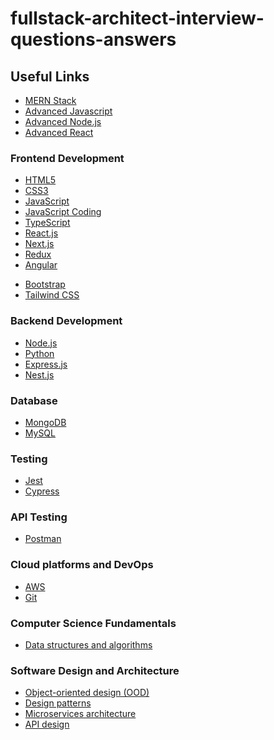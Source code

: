 # fullstack-architect-interview-questions-answers

## Useful Links
* [MERN Stack](mern-stack-interview-questions-answers.md)
* [Advanced Javascript](advanced-javascript-interview-questions-answers.md)
* [Advanced Node.js](advanced-nodejs-interview-questions-answers.md)
* [Advanced React](advanced-react-interview-questions-answers.md)

### Frontend Development
* [HTML5](html5-interview-questions-answers.md)
* [CSS3](css3-interview-questions-answers.md)
* [JavaScript](javascript-interview-questions-answers.md)
* [JavaScript Coding](javascript-coding-interview-questions-answers.md)
* [TypeScript](typescript-interview-questions-answers.md)
* [React.js](react-js-interview-questions-answers.md)
* [Next.js](next-js-interview-questions-answers.md)
* [Redux](redux-interview-questions-answers.md)
* [Angular](angular-interview-questions-answers.md)
<!-- * [Vue.js](README.md)
* [Nuxt.js](README.md) -->
* [Bootstrap](README.md)
* [Tailwind CSS](tailwind-css-interview-questions-answers.md)

### Backend Development
* [Node.js](node-js-interview-questions-answers.md)
* [Python](python-interview-questions-answers.md)
* [Express.js](README.md)
* [Nest.js](README.md)
<!-- * [Django](README.md)
* [Flask](README.md)
* [Java](README.md)
* [Spring](README.md)
* [Spring Boot](README.md)
* [Spring Cloud](README.md) -->

### Database
* [MongoDB](mongodb-interview-questions-answers.md)
* [MySQL](mysql-interview-questions-answers.md)
<!-- * [DynamoDB](README.md)
* [PostgreSQL](README.md)
* [Redis](README.md)
* [Memchached](README.md) -->

### Testing
* [Jest](jest-interview-questions-answers.md)
* [Cypress](README.md)
<!-- * [Mocha](README.md)
* [Playwright](README.md) -->

### API Testing
* [Postman](README.md)
<!-- * [Insomnia](README.md) -->

### Cloud platforms and DevOps
* [AWS](aws-interview-questions-answers.md)
* [Git](git-interview-questions-answers.md)
<!-- * [GCP](README.md)
* [Azure](README.md)
* [Docker](README.md)
* [Kubernetes](README.md) -->

### Computer Science Fundamentals
* [Data structures and algorithms](README.md)
<!-- * [Operating systems](README.md)
* [Networking](README.md)
* [Distributed systems](README.md) -->


### Software Design and Architecture
* [Object-oriented design (OOD)](README.md)
* [Design patterns](README.md)
* [Microservices architecture](README.md)
* [API design](api-design-interview-questions-answers.md)
